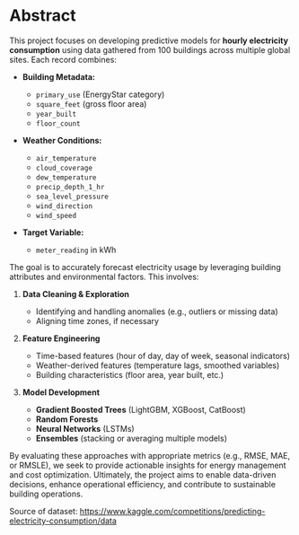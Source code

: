 # Abstract

This project focuses on developing predictive models for **hourly electricity consumption** using data gathered from 100 buildings across multiple global sites. 
Each record combines:

- **Building Metadata:**  
  - `primary_use` (EnergyStar category)  
  - `square_feet` (gross floor area)  
  - `year_built`  
  - `floor_count`  

- **Weather Conditions:**  
  - `air_temperature`  
  - `cloud_coverage`  
  - `dew_temperature`  
  - `precip_depth_1_hr`  
  - `sea_level_pressure`  
  - `wind_direction`  
  - `wind_speed`  

- **Target Variable:**  
  - `meter_reading` in kWh  

The goal is to accurately forecast electricity usage by leveraging building attributes and environmental factors. This involves:

1. **Data Cleaning & Exploration**  
   - Identifying and handling anomalies (e.g., outliers or missing data)  
   - Aligning time zones, if necessary  

2. **Feature Engineering**  
   - Time-based features (hour of day, day of week, seasonal indicators)  
   - Weather-derived features (temperature lags, smoothed variables)  
   - Building characteristics (floor area, year built, etc.)  

3. **Model Development**  
   - **Gradient Boosted Trees** (LightGBM, XGBoost, CatBoost)  
   - **Random Forests**  
   - **Neural Networks** (LSTMs)  
   - **Ensembles** (stacking or averaging multiple models)  

By evaluating these approaches with appropriate metrics (e.g., RMSE, MAE, or RMSLE), we seek to provide actionable insights for energy management and cost optimization. Ultimately, the project aims to enable data-driven decisions, enhance operational efficiency, and contribute to sustainable building operations.

Source of dataset:
https://www.kaggle.com/competitions/predicting-electricity-consumption/data
